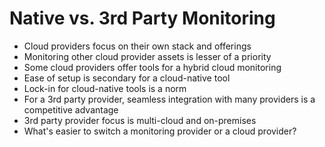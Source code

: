 # Native vs. 3rd Party Monitoring

* Cloud providers focus on their own stack and offerings
* Monitoring other cloud provider assets is lesser of a priority
* Some cloud providers offer tools for a hybrid cloud monitoring
* Ease of setup is secondary for a cloud-native tool
* Lock-in for cloud-native tools is a norm
* For a 3rd party provider, seamless integration with many providers is a competitive advantage
* 3rd party provider focus is multi-cloud and on-premises
* What's easier to switch a monitoring provider or a cloud provider?



